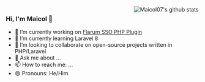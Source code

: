 <img align="right" src="https://github-readme-stats.vercel.app/api?username=maicol07&count_private=true&count_private=true&show_icons=true" alt="Maicol07's github stats">

### Hi, I'm Maicol 👋

- 🔭 I’m currently working on [Flarum SSO PHP Plugin](https://github.com/maicol07/flarum_sso_php_plugin)
- 🌱 I’m currently learning Laravel 8
- 👯 I’m looking to collaborate on open-source projects written in PHP/Laravel
- 💬 Ask me about ...
- 📫 How to reach me: ...
- 😄 Pronouns: He/Him

